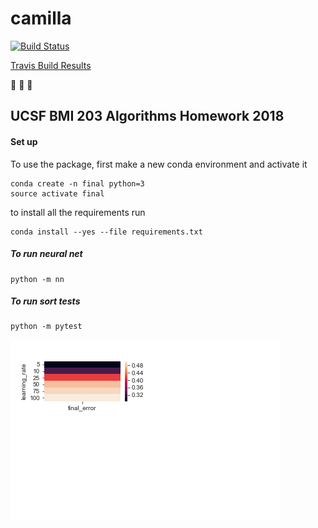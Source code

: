 # camilla

[![Build
Status](https://travis-ci.org/sayloren/camilla.svg?branch=master)](https://travis-ci.org/sayloren/camilla)

[Travis Build Results](https://travis-ci.org/sayloren/camilla)

:see_no_evil: :hear_no_evil: :speak_no_evil:

## UCSF BMI 203 Algorithms Homework 2018

#### Set up

To use the package, first make a new conda environment and activate it

```
conda create -n final python=3
source activate final
```

to install all the requirements run

```
conda install --yes --file requirements.txt
```

##### To run neural net
```
python -m nn
```

##### To run sort tests
```
python -m pytest
```

![a](/images/Learningrate-error.png)
